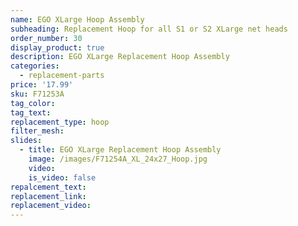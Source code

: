 ```yaml
---
name: EGO XLarge Hoop Assembly
subheading: Replacement Hoop for all S1 or S2 XLarge net heads
order_number: 30
display_product: true
description: EGO XLarge Replacement Hoop Assembly
categories:
  - replacement-parts
price: '17.99'
sku: F71253A
tag_color:
tag_text:
replacement_type: hoop
filter_mesh:
slides:
  - title: EGO XLarge Replacement Hoop Assembly
    image: /images/F71254A_XL_24x27_Hoop.jpg
    video:
    is_video: false
repalcement_text:
replacement_link:
replacement_video:
---
```

